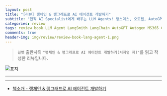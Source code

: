 ```yaml
---  
layout: post  
title: "[리뷰] 랭체인 & 랭그래프로 AI 에이전트 개발하기"  
subtitle: "현직 AI Specialist에게 배우는 LLM Agents! 랭스미스, 오토젠, AutoGPT, 크루AI, 라마인덱스, M365 코파일럿 에이전트까지"  
categories: review  
tags: review book LLM Agent LangSmith LangChain AutoGPT Autogen MS365 Copilot 크루 AI     
comments: true  
header-img: img/review/review-book-lang-agent-1.png
---  
```

  
> `길벗` 출판사의 `"랭체인 & 랭그래프로 AI 에이전트 개발하기(서지영 저)"`를 읽고 작성한 리뷰입니다.  

![표지](https://theorydb.github.io/assets/img/review/review-book-lang-agent-1.png)  

---

> 

---

* [책소개 - 랭체인 & 랭그래프로 AI 에이전트 개발하기](https://www.yes24.com/product/goods/143646468)
